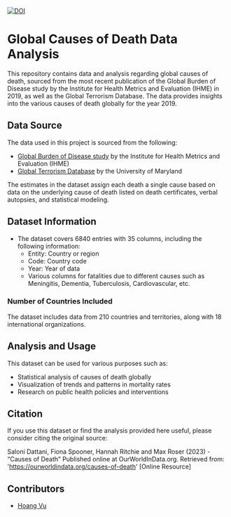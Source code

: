 [![DOI](https://zenodo.org/badge/DOI/10.5281/zenodo.5970892.svg)](https://doi.org/10.5281/zenodo.5970892)
# Global Causes of Death Data Analysis

This repository contains data and analysis regarding global causes of death, sourced from the most recent publication of the Global Burden of Disease study by the Institute for Health Metrics and Evaluation (IHME) in 2019, as well as the Global Terrorism Database. The data provides insights into the various causes of death globally for the year 2019.

## Data Source

The data used in this project is sourced from the following:

- [Global Burden of Disease study](http://www.healthdata.org/gbd) by the Institute for Health Metrics and Evaluation (IHME)
- [Global Terrorism Database](https://www.start.umd.edu/gtd) by the University of Maryland

The estimates in the dataset assign each death a single cause based on data on the underlying cause of death listed on death certificates, verbal autopsies, and statistical modeling.

## Dataset Information

- The dataset covers 6840 entries with 35 columns, including the following information:
  - Entity: Country or region
  - Code: Country code
  - Year: Year of data
  - Various columns for fatalities due to different causes such as Meningitis, Dementia, Tuberculosis, Cardiovascular, etc.
  
### Number of Countries Included

The dataset includes data from 210 countries and territories, along with 18 international organizations.

## Analysis and Usage

This dataset can be used for various purposes such as:
- Statistical analysis of causes of death globally
- Visualization of trends and patterns in mortality rates
- Research on public health policies and interventions

## Citation

If you use this dataset or find the analysis provided here useful, please consider citing the original source:

Saloni Dattani, Fiona Spooner, Hannah Ritchie and Max Roser (2023) - “Causes of Death” Published online at OurWorldInData.org. Retrieved from: 'https://ourworldindata.org/causes-of-death' [Online Resource]


## Contributors

- [Hoang Vu](https://github.com/hoangvu1806) 

